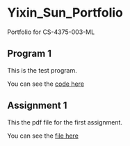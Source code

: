 # Yixin_Sun_Portfolio
 Portfolio for CS-4375-003-ML

## Program 1
 This is the test program.
 
 You can see the [code here](hello.py)

## Assignment 1
 This the pdf file for the first assignment.

 You can see the [file here](Overview_of_ML.pdf)
